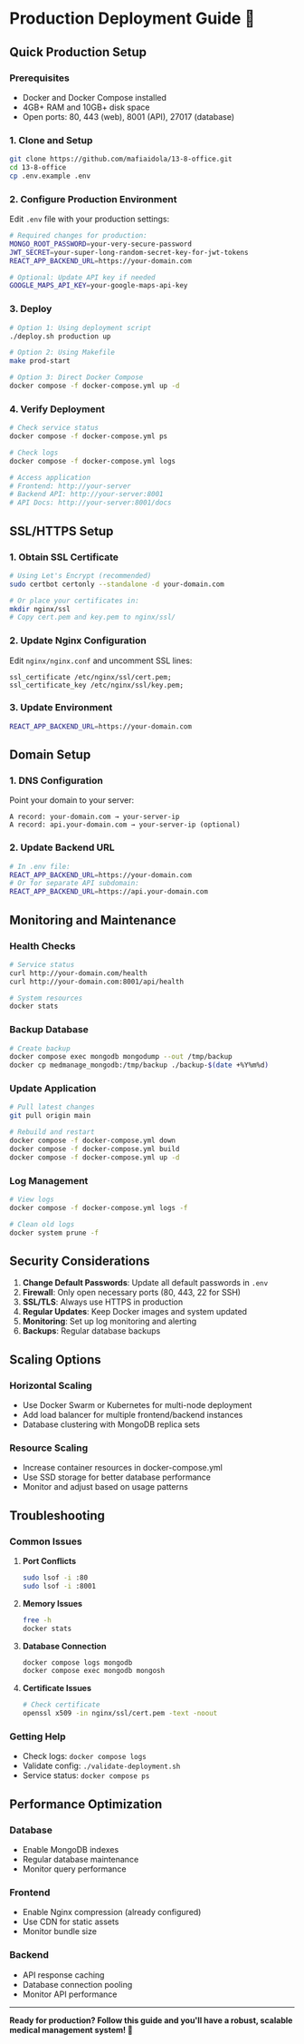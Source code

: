 # Production Deployment Guide 🚀

## Quick Production Setup

### Prerequisites
- Docker and Docker Compose installed
- 4GB+ RAM and 10GB+ disk space
- Open ports: 80, 443 (web), 8001 (API), 27017 (database)

### 1. Clone and Setup
```bash
git clone https://github.com/mafiaidola/13-8-office.git
cd 13-8-office
cp .env.example .env
```

### 2. Configure Production Environment
Edit `.env` file with your production settings:
```bash
# Required changes for production:
MONGO_ROOT_PASSWORD=your-very-secure-password
JWT_SECRET=your-super-long-random-secret-key-for-jwt-tokens
REACT_APP_BACKEND_URL=https://your-domain.com

# Optional: Update API key if needed
GOOGLE_MAPS_API_KEY=your-google-maps-api-key
```

### 3. Deploy
```bash
# Option 1: Using deployment script
./deploy.sh production up

# Option 2: Using Makefile
make prod-start

# Option 3: Direct Docker Compose
docker compose -f docker-compose.yml up -d
```

### 4. Verify Deployment
```bash
# Check service status
docker compose -f docker-compose.yml ps

# Check logs
docker compose -f docker-compose.yml logs

# Access application
# Frontend: http://your-server
# Backend API: http://your-server:8001
# API Docs: http://your-server:8001/docs
```

## SSL/HTTPS Setup

### 1. Obtain SSL Certificate
```bash
# Using Let's Encrypt (recommended)
sudo certbot certonly --standalone -d your-domain.com

# Or place your certificates in:
mkdir nginx/ssl
# Copy cert.pem and key.pem to nginx/ssl/
```

### 2. Update Nginx Configuration
Edit `nginx/nginx.conf` and uncomment SSL lines:
```nginx
ssl_certificate /etc/nginx/ssl/cert.pem;
ssl_certificate_key /etc/nginx/ssl/key.pem;
```

### 3. Update Environment
```bash
REACT_APP_BACKEND_URL=https://your-domain.com
```

## Domain Setup

### 1. DNS Configuration
Point your domain to your server:
```
A record: your-domain.com → your-server-ip
A record: api.your-domain.com → your-server-ip (optional)
```

### 2. Update Backend URL
```bash
# In .env file:
REACT_APP_BACKEND_URL=https://your-domain.com
# Or for separate API subdomain:
REACT_APP_BACKEND_URL=https://api.your-domain.com
```

## Monitoring and Maintenance

### Health Checks
```bash
# Service status
curl http://your-domain.com/health
curl http://your-domain.com:8001/api/health

# System resources
docker stats
```

### Backup Database
```bash
# Create backup
docker compose exec mongodb mongodump --out /tmp/backup
docker cp medmanage_mongodb:/tmp/backup ./backup-$(date +%Y%m%d)
```

### Update Application
```bash
# Pull latest changes
git pull origin main

# Rebuild and restart
docker compose -f docker-compose.yml down
docker compose -f docker-compose.yml build
docker compose -f docker-compose.yml up -d
```

### Log Management
```bash
# View logs
docker compose -f docker-compose.yml logs -f

# Clean old logs
docker system prune -f
```

## Security Considerations

1. **Change Default Passwords**: Update all default passwords in `.env`
2. **Firewall**: Only open necessary ports (80, 443, 22 for SSH)
3. **SSL/TLS**: Always use HTTPS in production
4. **Regular Updates**: Keep Docker images and system updated
5. **Monitoring**: Set up log monitoring and alerting
6. **Backups**: Regular database backups

## Scaling Options

### Horizontal Scaling
- Use Docker Swarm or Kubernetes for multi-node deployment
- Add load balancer for multiple frontend/backend instances
- Database clustering with MongoDB replica sets

### Resource Scaling
- Increase container resources in docker-compose.yml
- Use SSD storage for better database performance
- Monitor and adjust based on usage patterns

## Troubleshooting

### Common Issues

1. **Port Conflicts**
   ```bash
   sudo lsof -i :80
   sudo lsof -i :8001
   ```

2. **Memory Issues**
   ```bash
   free -h
   docker stats
   ```

3. **Database Connection**
   ```bash
   docker compose logs mongodb
   docker compose exec mongodb mongosh
   ```

4. **Certificate Issues**
   ```bash
   # Check certificate
   openssl x509 -in nginx/ssl/cert.pem -text -noout
   ```

### Getting Help
- Check logs: `docker compose logs`
- Validate config: `./validate-deployment.sh`
- Service status: `docker compose ps`

## Performance Optimization

### Database
- Enable MongoDB indexes
- Regular database maintenance
- Monitor query performance

### Frontend
- Enable Nginx compression (already configured)
- Use CDN for static assets
- Monitor bundle size

### Backend
- API response caching
- Database connection pooling
- Monitor API performance

---

**Ready for production? Follow this guide and you'll have a robust, scalable medical management system! 🏥**